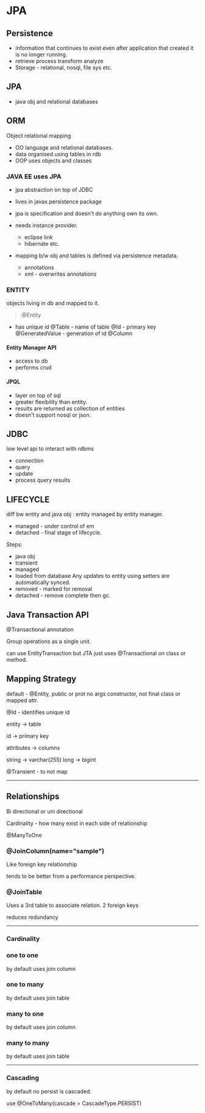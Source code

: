 # JPA

## Persistence

* information that continues to exist even after application that created it is no longer running.
* retrieve process transform analyze
* Storage - relational, nosql, file sys etc.

## JPA
* java obj and relational databases


## ORM
Object relational mapping
* OO language and relational databases.
* data organised using tables in rdb
* OOP uses objects and classes

### JAVA EE uses JPA
* jpa abstraction on top of JDBC
* lives in javax.persistence package
* jpa is specification and doesn't do anything own its own.
* needs instance provider.
  * eclipse link
  * hibernate etc.

* mapping b/w obj and tables is defined via persistence metadata.
  * annotations
  * xml - overwrites annotations


### ENTITY
 objects living in db and mapped to it.
> @Entity

* has unique id
@Table - name of table
@Id - primary key
@GeneratedValue - generation of id
@Column

#### Entity Manager API
* access to db
* performs crud

#### JPQL 
* layer on top of sql
* greater flexibility than entity.
* results are returned as collection of entities
* doesn't support nosql or json.


## JDBC 
low level api to interact with rdbms
* connection
* query
* update
* process query results


## LIFECYCLE

diff bw entity and java obj : entity managed by entity manager.
* managed - under control of em
* detached - final stage of lifecycle.

Steps: 
* java obj
* transient
* managed
* loaded from database
Any updates to entity using setters are automatically synced.
* removed - marked for removal
* detached - remove complete then gc.

## Java Transaction API 

@Transactional annotation

Group operations as a single unit.

can use EntityTransaction but JTA just uses @Transactional on class or method.

## Mapping Strategy

default - @Entity, public or prot no args constructor, not final class or mapped attr.

@Id - identifies unique id

entity -> table

id -> primary key

attributes -> columns

string -> varchar(255)
long -> bigint

@Transient - to not map


-------

## Relationships

Bi directional or uni directional

Cardinality - how many exist in each side of relationship

@ManyToOne
### @JoinColumn(name="sample")
Like foreign key relationship

tends to be better from a performance perspective.

### @JoinTable
Uses a 3rd table to associate relation.
2 foreign keys

reduces redundancy


-------
### Cardinality

### one to one
by default uses join column

### one to many
by default uses join table
### many to one
by default uses join column
### many to many
by default uses join table

----

### Cascading

by default no persist is cascaded.

use @OneToMany(cascade = CascadeType.PERSIST)

